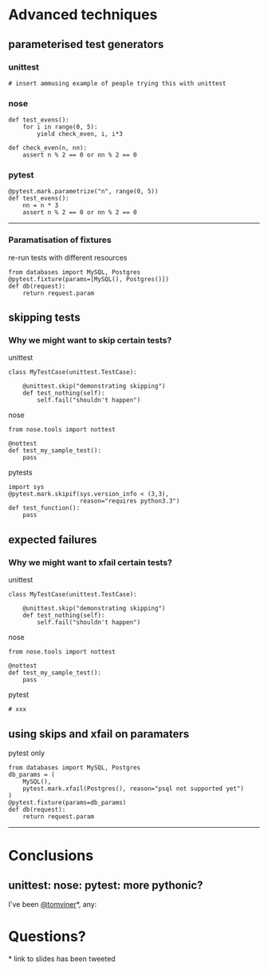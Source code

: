 Advanced techniques
===================


## parameterised test generators


### unittest

    # insert ammusing example of people trying this with unittest


### nose

    def test_evens():
        for i in range(0, 5):
            yield check_even, i, i*3

    def check_even(n, nn):
        assert n % 2 == 0 or nn % 2 == 0


### pytest

    @pytest.mark.parametrize("n", range(0, 5))
    def test_evens():
        nn = n * 3
        assert n % 2 == 0 or nn % 2 == 0

---

### Paramatisation of fixtures

re-run tests with different resources

    from databases import MySQL, Postgres
    @pytest.fixture(params=[MySQL(), Postgres()])
    def db(request):
        return request.param


## skipping tests

### Why we might want to skip certain tests?


unittest

    class MyTestCase(unittest.TestCase):

        @unittest.skip("demonstrating skipping")
        def test_nothing(self):
            self.fail("shouldn't happen")

nose

    from nose.tools import nottest

    @nottest
    def test_my_sample_test():
        pass

pytests

    import sys
    @pytest.mark.skipif(sys.version_info < (3,3),
                        reason="requires python3.3")
    def test_function():
        pass


## expected failures

### Why we might want to xfail certain tests?


unittest

    class MyTestCase(unittest.TestCase):

        @unittest.skip("demonstrating skipping")
        def test_nothing(self):
            self.fail("shouldn't happen")

nose

    from nose.tools import nottest

    @nottest
    def test_my_sample_test():
        pass

pytest

    # xxx


## using skips and xfail on paramaters

pytest only

    from databases import MySQL, Postgres
    db_params = (
        MySQL(),
        pytest.mark.xfail(Postgres(), reason="psql not supported yet")
    )
    @pytest.fixture(params=db_params)
    def db(request):
        return request.param

---

# Conclusions

unittest:
nose:
pytest: more pythonic?
---

I've been [@tomviner](twitter.com/tomviner)*, any:
# Questions?

\* link to slides has been tweeted
